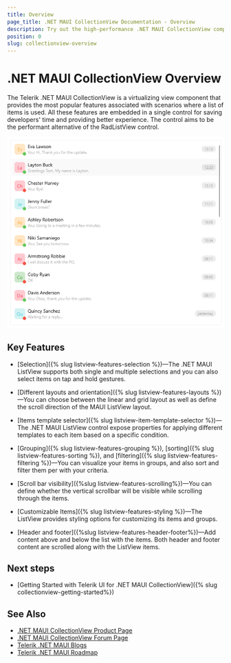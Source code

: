 ```yaml
---
title: Overview
page_title: .NET MAUI CollectionView Documentation - Overview
description: Try out the high-performance .NET MAUI CollectionView component featuring data binding, filtering, sorting, grouping, and much more.
position: 0
slug: collectionview-overview
---
```


# .NET MAUI CollectionView Overview

The Telerik .NET MAUI CollectionView is a virtualizing view component that provides the most popular features associated with scenarios where a list of items is used. All these features are embedded in a single control for saving developers' time and providing better experience. The control aims to be the performant alternative of the RadListView control. 

![.NET MAUI CollectionView Overview](images/collectionview-overview.png "Telerik .NET MAUI CollectionView")

## Key Features

* [Selection]({% slug listview-features-selection %})&mdash;The .NET MAUI ListView supports both single and multiple selections and you can also select items on tap and hold gestures.

* [Different layouts and orientation]({% slug listview-features-layouts %})&mdash;You can choose between the linear and grid layout as well as define the scroll direction of the MAUI ListView layout.

* [Items template selector]({% slug listview-item-template-selector %})&mdash;The .NET MAUI ListView control expose properties for applying different templates to each item based on a specific condition. 
 
* [Grouping]({% slug listview-features-grouping %}), [sorting]({% slug listview-features-sorting %}), and [filtering]({% slug listview-features-filtering %})&mdash;You can visualize your items in groups, and also sort and filter them per with your criteria.

* [Scroll bar visibility]({%slug listview-features-scrolling%})&mdash;You can define whether the vertical scrollbar will be visible while scrolling through the items. 

* [Customizable Items]({% slug listview-features-styling %})&mdash;The ListView provides styling options for customizing its items and groups.

* [Header and footer]({%slug listview-features-header-footer%})&mdash;Add content above and below the list with the items. Both header and footer content are scrolled along with the ListView items.

## Next steps

- [Getting Started with Telerik UI for .NET MAUI CollectionView]({% slug collectionview-getting-started%})

## See Also

- [.NET MAUI CollectionView Product Page](https://www.telerik.com/maui-ui/collectionview)
- [.NET MAUI CollectionView Forum Page](https://www.telerik.com/forums/maui?tagId=1829)
- [Telerik .NET MAUI Blogs](https://www.telerik.com/blogs/mobile-net-maui)
- [Telerik .NET MAUI Roadmap](https://www.telerik.com/support/whats-new/maui-ui/roadmap)